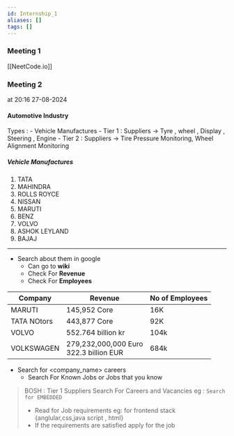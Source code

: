 ```yaml
---
id: Internship_1
aliases: []
tags: []
---
```

### Meeting 1
[[NeetCode.io]]
### Meeting 2
at 20:16 27-08-2024
#### Automotive Industry
Types : 
	- Vehicle Manufactures
	- Tier 1 : Suppliers -> Tyre , wheel , Display , Steering , Engine
	- Tier 2 : Suppliers -> Tire Pressure Monitoring, Wheel Alignment Monitoring 
	
##### Vehicle Manufactures 
1. TATA 
2. MAHINDRA 
3. ROLLS ROYCE
4. NISSAN 
5. MARUTI
6. BENZ 
7. VOLVO
8. ASHOK LEYLAND
9. BAJAJ
---
- Search about them in google
	- Can go to **wiki** 
	- Check For **Revenue**
	- Check For **Employees** 

| Company     | Revenue                                   | No of Employees |
| ----------- | ----------------------------------------- | --------------- |
| MARUTI      | 145,952 Core                              | 16K             |
| TATA NOtors | 443,877 Core                              | 92K             |
| VOLVO       | 552.764 billion kr                        | 104k            |
| VOLKSWAGEN  | 279,232,000,000 Euro<br>322.3 billion EUR | 684k            |
- Search for <company_name> careers  
	- Search For Known Jobs or Jobs that you know 
> BOSH : Tier 1 Suppliers 
> Search For Careers and Vacancies 
>eg : `Search for EMBEDDED`
> - Read for Job requirements 
>eg: for frontend stack {anglular,css,java script , html}
> - If the requirements are satisfied apply for the job 

